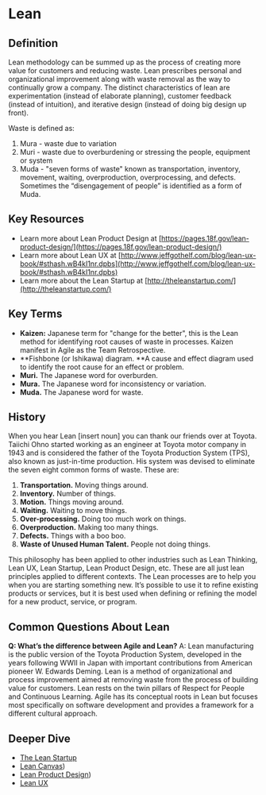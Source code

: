 # Lean

## Definition

Lean methodology can be summed up as the process of creating more value for customers and reducing waste. Lean prescribes personal and organizational improvement along with waste removal as the way to continually grow a company. The distinct characteristics of lean are experimentation (instead of elaborate planning), customer feedback (instead of intuition), and iterative design (instead of doing big design up front).

Waste is defined as:

1. Mura - waste due to variation
2. Muri - waste due to overburdening or stressing the people, equipment or system
3. Muda - "seven forms of waste" known as transportation, inventory, movement, waiting, overproduction, overprocessing, and defects. Sometimes the “disengagement of people” is identified as a form of Muda.

## Key Resources

* Learn more about Lean Product Design at [https://pages.18f.gov/lean-product-design/](https://pages.18f.gov/lean-product-design/)
* Learn more about Lean UX at [http://www.jeffgothelf.com/blog/lean-ux-book/#sthash.wB4kI1nr.dpbs](http://www.jeffgothelf.com/blog/lean-ux-book/#sthash.wB4kI1nr.dpbs)
* Learn more about the Lean Startup at [http://theleanstartup.com/](http://theleanstartup.com/)

## Key Terms

* **Kaizen:** Japanese term for "change for the better", this is the Lean method for identifying root causes of waste in processes. Kaizen manifest in Agile as the Team Retrospective.
* **Fishbone (or Ishikawa) diagram. **A cause and effect diagram used to identify the root cause for an effect or problem.
* **Muri.** The Japanese word for overburden.
* **Mura.** The Japanese word for inconsistency or variation.
* **Muda.** The Japanese word for waste.

## History

When you hear Lean [insert noun] you can thank our friends over at Toyota. Taiichi Ohno started working as an engineer at Toyota motor company in 1943 and is considered the father of the Toyota Production System (TPS), also known as just-in-time production. His system was devised to eliminate the seven eight common forms of waste. These are:

1. **Transportation.** Moving things around.
2. **Inventory.** Number of things.
3. **Motion.** Things moving around.
4. **Waiting.** Waiting to move things.
5. **Over-processing.** Doing too much work on things.
6. **Overproduction.** Making too many things.
7. **Defects.** Things with a boo boo.
8. **Waste of Unused Human Talent.** People not doing things.

This philosophy has been applied to other industries such as Lean Thinking, Lean UX, Lean Startup, Lean Product Design, etc. These are all just lean principles applied to different contexts. The Lean processes are to help you when you are starting something new. It’s possible to use it to refine existing products or services, but it is best used when defining or refining the model for a new product, service, or program.

## Common Questions About Lean

**Q: What’s the difference between Agile and Lean?**
A: Lean manufacturing is the public version of the Toyota Production System, developed in the years following WWII in Japan with important contributions from American pioneer W. Edwards Deming. Lean is a method of organizational and process improvement aimed at removing waste from the process of building value for customers. Lean rests on the twin pillars of Respect for People and Continuous Learning. Agile has its conceptual roots in Lean but focuses most specifically on software development and provides a framework for a different cultural approach.

## Deeper Dive

* [The Lean Startup](http://theleanstartup.com/)
* [Lean Canvas](https://canvanizer.com/new/lean-canvas))
* [Lean Product Design](https://pages.18f.gov/lean-product-design/))
* [Lean UX](http://www.jeffgothelf.com/blog/lean-ux-book/#sthash.uRif9xAP.dpuf)
